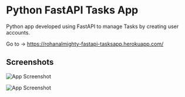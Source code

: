 
# Python FastAPI Tasks App

Python app developed using FastAPI to manage Tasks by creating user accounts.

Go to -> https://rohanalmighty-fastapi-tasksapp.herokuapp.com/
## Screenshots

![App Screenshot](https://user-images.githubusercontent.com/46628806/180803480-aaa5006d-b044-4d2b-bad2-ee611c50d7c5.png)

![App Screenshot](https://user-images.githubusercontent.com/46628806/180803655-8b480d09-be8a-4f2b-bd3b-16f1f97074ac.png)



